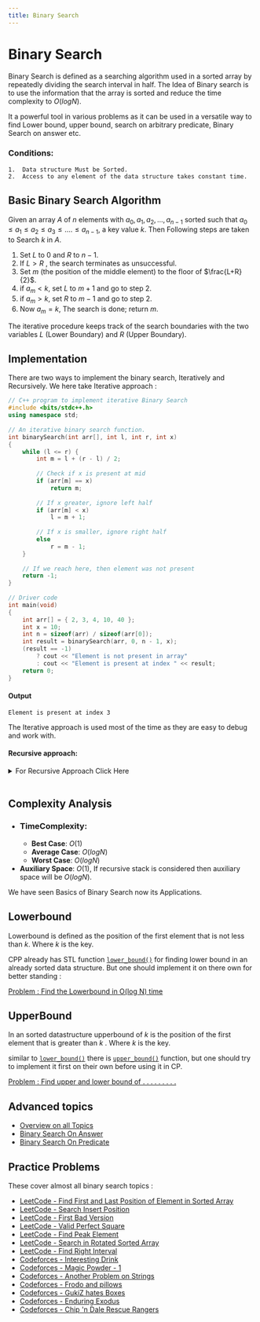 ```yaml
---
title: Binary Search
---
```


# Binary Search
Binary Search is defined as a searching algorithm used in a sorted array by repeatedly dividing the search interval in half. The Idea of Binary search is to use the information that the array is sorted and reduce the time complexity to $O(log N)$.

It a powerful tool in various problems as it can be used in a versatile way to find Lower bound, upper bound, search on arbitrary predicate, Binary Search on answer etc.

### Conditions:
```
1.	Data structure Must be Sorted.
2.	Access to any element of the data structure takes constant time.
```

## Basic Binary Search Algorithm

Given an array $A$ of $n$ elements with $a_0,a_1,a_2, ...,a_{n-1}$ sorted such that $a_0 \le a_1 \le a_2 \le a_3 \le .... \le a_{n-1},$ a key value $k$. Then Following steps are taken to Search $k$ in $A$.
<br>
1. Set $L$ to 0 and $R$ to $n-1$.
2. If $L > R$ , the search terminates as unsuccessful.
3. Set $m$ (the position of the middle element) to the floor of $\frac{L+R}{2}$.
4. if $a_m < k$, set $L$ to $m+1$ and go to step 2.
5. if $a_m > k$, set $R$ to $m-1$ and go to step 2.
6. Now $a_m = k$, The search is done; return $m$.


The iterative procedure keeps track of the search boundaries with the two variables $L$ (Lower Boundary) and $R$ (Upper Boundary). 

## Implementation
There are two ways to implement the binary search, Iteratively and Recursively. 
We here take Iterative approach : 

```cpp
// C++ program to implement iterative Binary Search
#include <bits/stdc++.h>
using namespace std;
 
// An iterative binary search function.
int binarySearch(int arr[], int l, int r, int x)
{
    while (l <= r) {
        int m = l + (r - l) / 2;
 
        // Check if x is present at mid
        if (arr[m] == x)
            return m;
 
        // If x greater, ignore left half
        if (arr[m] < x)
            l = m + 1;
 
        // If x is smaller, ignore right half
        else
            r = m - 1;
    }
 
    // If we reach here, then element was not present
    return -1;
}
 
// Driver code
int main(void)
{
    int arr[] = { 2, 3, 4, 10, 40 };
    int x = 10;
    int n = sizeof(arr) / sizeof(arr[0]);
    int result = binarySearch(arr, 0, n - 1, x);
    (result == -1)
        ? cout << "Element is not present in array"
        : cout << "Element is present at index " << result;
    return 0;
}
```

#### Output
```
Element is present at index 3
```
The Iterative approach is used most of the time as they are easy to debug and work with.

#### Recursive approach:
<details><summary>For Recursive Approach Click Here</summary>
  
  ```cpp
  // C++ program to implement recursive Binary Search
#include <bits/stdc++.h>
using namespace std;
 
// A recursive binary search function. It returns
// location of x in given array arr[l..r] is present,
// otherwise -1
int binarySearch(int arr[], int l, int r, int x)
{
    if (r >= l) {
        int mid = l + (r - l) / 2;
 
        // If the element is present at the middle
        // itself
        if (arr[mid] == x)
            return mid;
 
        // If element is smaller than mid, then
        // it can only be present in left subarray
        if (arr[mid] > x)
            return binarySearch(arr, l, mid - 1, x);
 
        // Else the element can only be present
        // in right subarray
        return binarySearch(arr, mid + 1, r, x);
    }
 
    // We reach here when element is not
    // present in array
    return -1;
}
 
// Driver code
int main()
{
    int arr[] = { 2, 3, 4, 10, 40 };
    int x = 10;
    int n = sizeof(arr) / sizeof(arr[0]);
    int result = binarySearch(arr, 0, n - 1, x);
    (result == -1)
        ? cout << "Element is not present in array"
        : cout << "Element is present at index " << result;
    return 0;
}
  ```
</details>

<br>


## Complexity  Analysis

 - ### TimeComplexity: 
    - **Best Case**: $O(1)$
    - **Average Case**: $O(log N)$
    - **Worst Case**: $O(log N)$
- **Auxiliary Space**: $O(1)$, If recursive stack is considered then auxiliary space will be $O(log N)$.


We have seen Basics of Binary Search now its Applications.

## Lowerbound 

Lowerbound is defined as the position of the first element that is not less than $k$.
Where $k$ is the key.

CPP already has  STL function [`lower_bound()`](https://www.geeksforgeeks.org/lower_bound-in-cpp/) for finding lower bound in an already sorted data structure. But one should implement it on there own for better standing :
        
[Problem : Find the Lowerbound in O(log N) time](https://leetcode.com/problems/search-insert-position/solutions/15371/my-understanding-of-lower-boundupper-bound-binary-search-in-c-thanks-to-two-post/)

## UpperBound 

In an sorted datastructure upperbound of $k$ is the position of the first element that is greater than $k$ . Where $k$ is the key.

similar to [`lower_bound()`](https://www.geeksforgeeks.org/lower_bound-in-cpp/) there is [`upper_bound()`](https://www.geeksforgeeks.org/upper_bound-in-cpp/) function, but one should try to implement it first on their own before using it in CP.

[Problem : Find upper and lower bound of . . . . . . . . .](https://www.hackerearth.com/problem/algorithm/binary-search-basic/)

## Advanced topics
- [Overview on all Topics](https://cp-algorithms.com/num_methods/binary_search.html)
- [Binary Search On Answer](https://www.geeksforgeeks.org/binary-search-on-answer-tutorial-with-problems/)
- [Binary Search On Predicate](https://www.geeksforgeeks.org/binary-search-intuition-and-predicate-functions/)

## Practice Problems
These cover almost all binary search topics :
- [LeetCode - Find First and Last Position of Element in Sorted Array](https://leetcode.com/problems/find-first-and-last-position-of-element-in-sorted-array/)
- [LeetCode - Search Insert Position](https://leetcode.com/problems/search-insert-position/)
- [LeetCode - First Bad Version](https://leetcode.com/problems/first-bad-version/)
- [LeetCode - Valid Perfect Square](https://leetcode.com/problems/valid-perfect-square/)
- [LeetCode - Find Peak Element](https://leetcode.com/problems/find-peak-element/)
- [LeetCode - Search in Rotated Sorted Array](https://leetcode.com/problems/search-in-rotated-sorted-array/)
- [LeetCode - Find Right Interval](https://leetcode.com/problems/find-right-interval/)
- [Codeforces - Interesting Drink](https://codeforces.com/problemset/problem/670/D1)
- [Codeforces - Magic Powder - 1](https://codeforces.com/problemset/problem/670/D1)
- [Codeforces - Another Problem on Strings](https://codeforces.com/problemset/problem/165/C)
- [Codeforces - Frodo and pillows](https://codeforces.com/problemset/problem/760/B)
- [Codeforces - GukiZ hates Boxes](https://codeforces.com/problemset/problem/551/C)
- [Codeforces - Enduring Exodus](https://codeforces.com/problemset/problem/645/C)
- [Codeforces - Chip 'n Dale Rescue Rangers](https://codeforces.com/problemset/problem/590/B)

